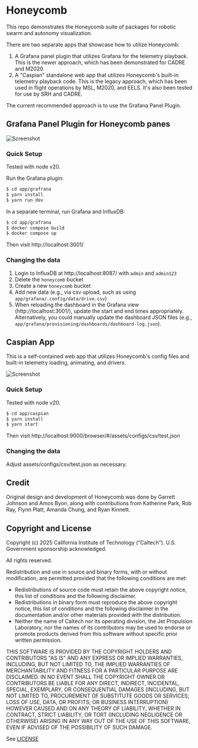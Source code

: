 # Honeycomb

This repo demonstrates the Honeycomb suite of packages for robotic swarm and autonomy visualization. 

There are two separate apps that showcase how to utilize Honeycomb: 
1. A Grafana panel plugin that utilizes Grafana for the telemetry playback. This is the newer approach, which has been demonstrated for CADRE and M2020.
2. A "Caspian" standalone web app that utilizes Honeycomb's built-in telemetry playback code. This is the legacy approach, which has been used in flight operations by MSL, M2020, and EELS. It's also been tested for use by SRH and CADRE.

The current recommended approach is to use the Grafana Panel Plugin.

## Grafana Panel Plugin for Honeycomb panes

![Screenshot](docs/screenshot.png)

### Quick Setup
Tested with node v20.

Run the Grafana plugin:
```sh
$ cd app/grafrana
$ yarn install
$ yarn run dev
```

In a separate terminal, run Grafana and InfluxDB:
```sh
$ cd app/grafrana
$ docker compose build
$ docker compose up
```

Then visit http://localhost:3001/

### Changing the data

1. Login to InfluxDB at http://localhost:8087/ with `admin` and `admin123`
2. Delete the `honeycomb` bucket
3. Create a new `honeycomb` bucket
4. Add new data (e.g., via csv upload, such as using `app/grafana/.config/data/drive.csv`)
5. When reloading the dashboard in the Grafana view (http://localhost:3001/), update the start and end times appropriately. Alternatively, you could manually update the dashboard JSON files (e.g., `app/grafana/provisioning/dashboards/dashboard-log.json`).

## Caspian App

This is a self-contained web app that utilizes Honeycomb's config files and built-in telemetry loading, animating, and drivers.

![Screenshot](docs/caspian-screenshot.png)

### Quick Setup
Tested with node v20.

```sh
$ cd app/caspian
$ yarn install
$ yarn start
```

Then visit http://localhost:9000/browser/#/assets/configs/csv/test.json

### Changing the data
Adjust assets/configs/csv/test.json as necessary.

## Credit
Original design and development of Honeycomb was done by Garrett Johnson and Amos Byon, along with contributions from Katherine Park, Rob Ray, Flynn Platt, Amanda Chung, and Ryan Kinnett. 

## Copyright and License

Copyright (c) 2025 California Institute of Technology (“Caltech”). U.S. Government sponsorship acknowledged.

All rights reserved.

Redistribution and use in source and binary forms, with or without modification, are permitted provided that the following conditions are met:
- Redistributions of source code must retain the above copyright notice, this list of conditions and the following disclaimer.
- Redistributions in binary form must reproduce the above copyright notice, this list of conditions and the following disclaimer in the documentation and/or other materials provided with the distribution.
- Neither the name of Caltech nor its operating division, the Jet Propulsion Laboratory, nor the names of its contributors may be used to endorse or promote products derived from this software without specific prior written permission.

THIS SOFTWARE IS PROVIDED BY THE COPYRIGHT HOLDERS AND CONTRIBUTORS "AS IS" AND ANY EXPRESS OR IMPLIED WARRANTIES, INCLUDING, BUT NOT LIMITED TO, THE IMPLIED WARRANTIES OF MERCHANTABILITY AND FITNESS FOR A PARTICULAR PURPOSE ARE DISCLAIMED. IN NO EVENT SHALL THE COPYRIGHT OWNER OR CONTRIBUTORS BE LIABLE FOR ANY DIRECT, INDIRECT, INCIDENTAL, SPECIAL, EXEMPLARY, OR CONSEQUENTIAL DAMAGES (INCLUDING, BUT NOT LIMITED TO, PROCUREMENT OF SUBSTITUTE GOODS OR SERVICES; LOSS OF USE, DATA, OR PROFITS; OR BUSINESS INTERRUPTION) HOWEVER CAUSED AND ON ANY THEORY OF LIABILITY, WHETHER IN CONTRACT, STRICT LIABILITY, OR TORT (INCLUDING NEGLIGENCE OR OTHERWISE) ARISING IN ANY WAY OUT OF THE USE OF THIS SOFTWARE, EVEN IF ADVISED OF THE POSSIBILITY OF SUCH DAMAGE.

See [LICENSE](./LICENSE)

